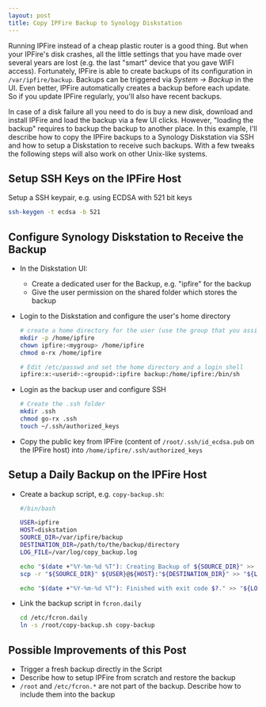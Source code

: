 ```yaml
---
layout: post
title: Copy IPFire Backup to Synology Diskstation
---
```


Running IPFire instead of a cheap plastic router is a good thing. But when your IPFire's disk crashes, all the little settings that you have made over several years are lost (e.g. the last "smart" device that you gave WIFI access). Fortunately, IPFire is able to create backups of its configuration in `/var/ipfire/backup`. Backups can be triggered via *System -> Backup* in the UI. Even better, IPFire automatically creates a backup before each update. So if you update IPFire regularly, you'll also have recent backups.

In case of a disk failure all you need to do is buy a new disk, download and install IPFire and load the backup via a few UI clicks. However, "loading the backup" requires to backup the backup to another place. In this example, I'll describe how to copy the IPFire backups to a Synology Diskstation via SSH and how to setup a Diskstation to receive such backups. With a few tweaks the following steps will also work on other Unix-like systems.


## Setup SSH Keys on the IPFire Host

Setup a SSH keypair, e.g. using ECDSA with 521 bit keys
```bash
ssh-keygen -t ecdsa -b 521
```


## Configure Synology Diskstation to Receive the Backup

* In the Diskstation UI:
  * Create a dedicated user for the Backup, e.g. "ipfire" for the backup
  * Give the user permission on the shared folder which stores the backup

* Login to the Diskstation and configure the user's home directory
  ```bash
  # create a home directory for the user (use the group that you assigned in the Diskstation UI)
  mkdir -p /home/ipfire
  chown ipfire:<mygroup> /home/ipfire
  chmod o-rx /home/ipfire

  # Edit /etc/passwd and set the home directory and a login shell
  ipfire:x:<userid>:<groupid>:ipfire backup:/home/ipfire:/bin/sh
  ```

* Login as the backup user and configure SSH

  ```bash
  # Create the .ssh folder
  mkdir .ssh
  chmod go-rx .ssh
  touch ~/.ssh/authorized_keys
  ```

* Copy the public key from IPFire (content of `/root/.ssh/id_ecdsa.pub` on the IPFire host) into `/home/ipfire/.ssh/authorized_keys`

## Setup a Daily Backup on the IPFire Host

* Create a backup script, e.g. `copy-backup.sh`:

  ```bash
  #/bin/bash

  USER=ipfire
  HOST=diskstation
  SOURCE_DIR=/var/ipfire/backup
  DESTINATION_DIR=/path/to/the/backup/directory
  LOG_FILE=/var/log/copy_backup.log
  
  echo "$(date +"%Y-%m-%d %T"): Creating Backup of ${SOURCE_DIR}" >> "${LOG_FILE}" 2>&1
  scp -r "${SOURCE_DIR}" ${USER}@${HOST}:"${DESTINATION_DIR}" >> "${LOG_FILE}" 2>&1
  
  echo "$(date +"%Y-%m-%d %T"): Finished with exit code $?." >> "${LOG_FILE}" 2>&1
  ```

* Link the backup script in `fcron.daily`
 
  ``` bash
  cd /etc/fcron.daily
  ln -s /root/copy-backup.sh copy-backup
  ```

## Possible Improvements of this Post

* Trigger a fresh backup directly in the Script
* Describe how to setup IPFire from scratch and restore the backup
* `/root` and `/etc/fcron.*` are not part of the backup. Describe how to include them into the backup
